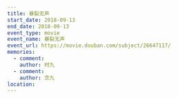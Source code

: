 ```yaml
---
title: 暴裂无声
start_date: 2018-09-13
end_date: 2018-09-13
event_type: movie
event_name: 暴裂无声
event_url: https://movie.douban.com/subject/26647117/
memories:
  - comment: 
    author: 时九
  - comment: 
    author: 念九  
location: 
---
```

